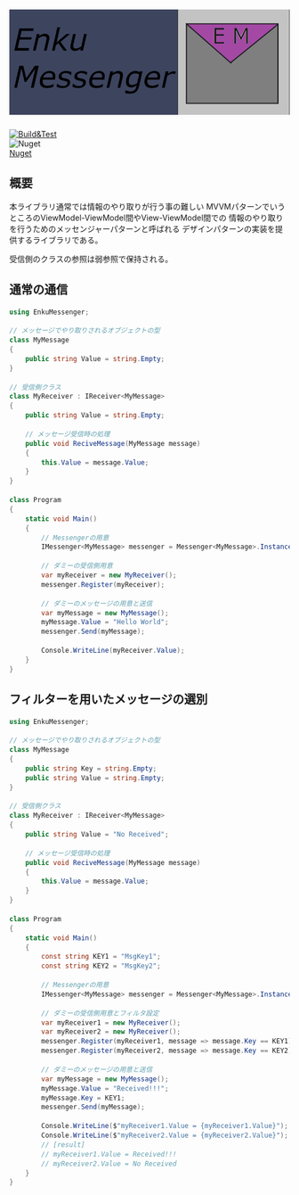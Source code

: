 # ![logo](./img/logo.png)  
[![Build&Test](https://github.com/StdEnku/EnkuMessenger/actions/workflows/Build&Test.yml/badge.svg)](https://github.com/StdEnku/EnkuMessenger/actions/workflows/Build&Test.yml)  
![Nuget](https://img.shields.io/nuget/dt/EnkuMessenger?color=blueviolet&logo=Nuget)  
[Nuget](https://www.nuget.org/packages/EnkuMessenger/)
## 概要

本ライブラリ通常では情報のやり取りが行う事の難しい
MVVMパターンでいうところのViewModel-ViewModel間やView-ViewModel間での
情報のやり取りを行うためのメッセンジャーパターンと呼ばれる
デザインパターンの実装を提供するライブラリである。

受信側のクラスの参照は弱参照で保持される。

## 通常の通信

```c#
using EnkuMessenger;

// メッセージでやり取りされるオブジェクトの型
class MyMessage
{
    public string Value = string.Empty;
}

// 受信側クラス
class MyReceiver : IReceiver<MyMessage>
{
    public string Value = string.Empty;

    // メッセージ受信時の処理
    public void ReciveMessage(MyMessage message)
    {
        this.Value = message.Value;
    }
}

class Program
{ 
    static void Main()
    {
        // Messengerの用意
        IMessenger<MyMessage> messenger = Messenger<MyMessage>.Instance;

        // ダミーの受信側用意
        var myReceiver = new MyReceiver();
        messenger.Register(myReceiver);

        // ダミーのメッセージの用意と送信
        var myMessage = new MyMessage();
        myMessage.Value = "Hello World";
        messenger.Send(myMessage);

        Console.WriteLine(myReceiver.Value);
    }
}
```

## フィルターを用いたメッセージの選別

```c#
using EnkuMessenger;

// メッセージでやり取りされるオブジェクトの型
class MyMessage
{
    public string Key = string.Empty;
    public string Value = string.Empty;
}

// 受信側クラス
class MyReceiver : IReceiver<MyMessage>
{
    public string Value = "No Received";

    // メッセージ受信時の処理
    public void ReciveMessage(MyMessage message)
    {
        this.Value = message.Value;
    }
}

class Program
{ 
    static void Main()
    {
        const string KEY1 = "MsgKey1";
        const string KEY2 = "MsgKey2";

        // Messengerの用意
        IMessenger<MyMessage> messenger = Messenger<MyMessage>.Instance;

        // ダミーの受信側用意とフィルタ設定
        var myReceiver1 = new MyReceiver();
        var myReceiver2 = new MyReceiver();
        messenger.Register(myReceiver1, message => message.Key == KEY1);
        messenger.Register(myReceiver2, message => message.Key == KEY2);

        // ダミーのメッセージの用意と送信
        var myMessage = new MyMessage();
        myMessage.Value = "Received!!!";
        myMessage.Key = KEY1;
        messenger.Send(myMessage);

        Console.WriteLine($"myReceiver1.Value = {myReceiver1.Value}");
        Console.WriteLine($"myReceiver2.Value = {myReceiver2.Value}");
        // [result]
        // myReceiver1.Value = Received!!!
        // myReceiver2.Value = No Received
    }
}
```
